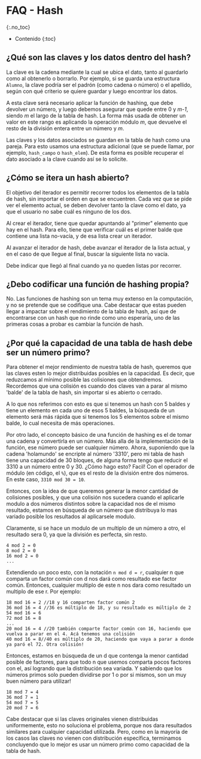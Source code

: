 # FAQ - Hash
{:.no_toc}

* Contenido
{:toc}

## ¿Qué son las claves y los datos dentro del hash?

La clave es la cadena mediante la cual se ubica el dato, tanto al guardarlo como al obtenerlo o borrarlo. Por ejemplo, si se guarda una estructura `Alumno`, la clave podría ser el padrón (como cadena o número) o el apellido, según con qué criterio se quiere guardar y luego encontrar los datos.

A esta clave será necesario aplicar la función de hashing, que debe devolver un número, y luego debemos asegurar que quede entre 0 y _m-1_, siendo _m_ el largo de la tabla de hash. La forma más usada de obtener un valor en este rango es aplicando la operación módulo _m_, que devuelve el resto de la división entera entre un número y _m_.

Las claves y los datos asociados se guardan en la tabla de hash como una pareja. Para esto usamos una estructura adicional (que se puede llamar, por ejemplo, `hash_campo` o `hash_elem`).  De esta forma es posible recuperar el dato asociado a la clave cuando así se lo solicite.

## ¿Cómo se itera un hash abierto?

El objetivo del iterador es permitir recorrer todos los elementos de la tabla de hash, sin importar el orden en que se encuentren. Cada vez que se pide ver el elemento actual, se deben devolver tanto la clave como el dato, ya que el usuario no sabe cuál es ninguno de los dos.

Al crear el iterador, tiene que quedar apuntando al "primer" elemento que hay en el hash.  Para ello, tiene que verificar cuál es el primer balde que contiene una lista no-vacía, y de esa lista crear un iterador.

Al avanzar el iterador de hash, debe avanzar el iterador de la lista actual, y en el caso de que llegue al final, buscar la siguiente lista no vacía.

Debe indicar que llegó al final cuando ya no queden listas por recorrer.

## ¿Debo codificar una función de hashing propia?

No. Las funciones de hashing son un tema muy extenso en la computación, y no se pretende que se codifique una. Cabe destacar que estas pueden llegar a impactar sobre el rendimiento de la tabla de hash, así que de encontrarse con un hash que no rinde como uno esperaría, uno de las primeras cosas a probar es cambiar la función de hash.

## ¿Por qué la capacidad de una tabla de hash debe ser un número primo?

Para obtener el mejor rendimiento de nuestra tabla de hash, queremos que las claves esten lo mejor distribuidas posibles en la capacidad. Es decir, que reduzcamos al mínimo posible las colisiones que obtendremos. Recordemos que una colisión es cuando dos claves van a parar al mismo 'balde' de la tabla de hash, sin importar si es abierto o cerrado.

A lo que nos referimos con esto es que si tenemos un hash con 5 baldes y tiene un elemento en cada uno de esos 5 baldes, la búsqueda de un elemento será más rápida que si tenemos los 5 elementos sobre el mismo balde, lo cual necesita de más operaciones.

Por otro lado, el concepto básico de una función de hashing es el de tomar una cadena y convertirla en un número. Más alla de la implementación de la función, ese número puede ser cualquier número. Ahora, suponiendo que la cadena 'holamundo' se encripte al número '3310', pero mi tabla de hash tiene una capacidad de 30 bloques, de alguna forma tengo que reducir el 3310 a un número entre 0 y 30. ¿Cómo hago esto? Facil! Con el operador de módulo (en código, el `%`), que es el resto de la división entre dos números. En este caso, `3310 mod 30 = 10`.

Entonces, con la idea de que queremos generar la menor cantidad de colisiones posibles, y que una colisión nos sucedera cuando el aplicarle modulo a dos números distintos sobre la capacidad nos de el mismo resultado, estamos en búsqueda de un número que distribuya lo mas variado posible los resultados al aplicarsele modulo.

Claramente, si se hace un modulo de un multiplo de un número a otro, el resultado sera 0, ya que la división es perfecta, sin resto.

```
4 mod 2 = 0
8 mod 2 = 0
16 mod 2 = 0
...
```

Extendiendo un poco esto, con la notación `n mod d = r`, cualquier n que comparta un factor común con d nos dará como resultado ese factor común. Entonces, cualquier multiplo de este n nos dara como resultado un multiplo de ese r. Por ejemplo:

```
18 mod 16 = 2 //18 y 16 comparten factor común 2
36 mod 16 = 4 //36 es múltiplo de 18, y su resultado es múltiplo de 2
54 mod 16 = 6
72 mod 16 = 8
...
20 mod 16 = 4 //20 también comparte factor común con 16, haciendo que vuelva a parar en el 4. Acá tenemos una colisión
40 mod 16 = 8//40 es múltiplo de 20, haciendo que vaya a parar a donde ya paró el 72. Otra colisión!
```

Entonces, estamos en búsqueda de un d que contenga la menor cantidad posible de factores, para que todo n que usemos comparta pocos factores con el, así logrando que la distribución sea variada. Y sabiendo que los números primos solo pueden dividirse por 1 o por si mismos, son un muy buen número para utilizar!

```
18 mod 7 = 4
36 mod 7 = 1
54 mod 7 = 5
20 mod 7 = 6
```

Cabe destacar que si las claves originales vienen distribuidas uniformemente, esto no soluciona el problema, porque nos dara resultados similares para cualquier capacidad utilizada. Pero, como en la mayoría de los casos las claves no vienen con distribución específica, terminamos concluyendo que lo mejor es usar un número primo como capacidad de la tabla de hash.
